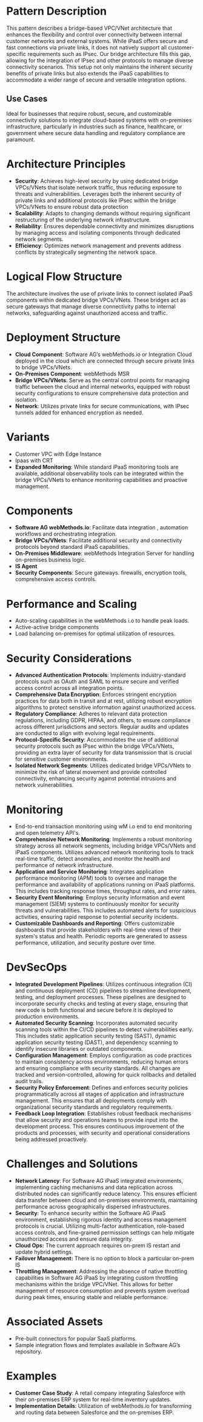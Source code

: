 # Pattern Description

This pattern describes a bridge-based VPC/VNet architecture that enhances the flexibility and control over connectivity between internal customer networks and external systems. While iPaaS offers secure and fast connections via private links, it does not natively support all customer-specific requirements such as IPsec. Our bridge architecture fills this gap, allowing for the integration of IPsec and other protocols to manage diverse connectivity scenarios. This setup not only maintains the inherent security benefits of private links but also extends the iPaaS capabilities to accommodate a wider range of secure and versatile integration options.

## Use Cases

Ideal for businesses that require robust, secure, and customizable connectivity solutions to integrate cloud-based systems with on-premises infrastructure, particularly in industries such as finance, healthcare, or government where secure data handling and regulatory compliance are paramount.

# Architecture Principles

- **Security**: Achieves high-level security by using dedicated bridge VPCs/VNets that isolate network traffic, thus reducing exposure to threats and vulnerabilities. Leverages both the inherent security of private links and additional protocols like IPsec within the bridge VPCs/VNets to ensure robust data protection
- **Scalability**: Adapts to changing demands without requiring significant restructuring of the underlying network infrastructure.
- **Reliability**: Ensures dependable connectivity and minimizes disruptions by managing access and isolating components through dedicated network segments.
- **Efficiency**: Optimizes network management and prevents address conflicts by strategically segmenting the network space.

# Logical Flow Structure

The architecture involves the use of private links to connect isolated iPaaS components within dedicated bridge VPCs/VNets. These bridges act as secure gateways that manage diverse connectivity paths to internal networks, safeguarding against unauthorized access and traffic.

# Deployment Structure

- **Cloud Component**: Software AG’s webMethods.io or Integration Cloud deployed in the cloud which are connected through secure private links to bridge VPCs/VNets.
- **On-Premises Component**: webMethods MSR
- **Bridge VPCs/VNets**: Serve as the central control points for managing traffic between the cloud and internal networks, equipped with robust security configurations to ensure comprehensive data protection and isolation.
- **Network**: Utilizes private links for secure communications, with IPsec tunnels added for enhanced encryption as needed.

# Variants

- Customer VPC with Edge Instance
- Ipaas with CRT
- **Expanded Monitoring**: While standard iPaaS monitoring tools are available, additional observability tools can be integrated within the bridge VPCs/VNets to enhance monitoring capabilities and proactive management.

# Components

- **Software AG webMethods.io**: Facilitate data integration , automation workflows and orchestrating integration.
- **Bridge VPCs/VNets**: Facilitate additional security and connectivity protocols beyond standard iPaaS capabilities.
- **On-Premises Middleware**: webMethods Integration Server for handling on-premises business logic.
- **IS Agent**
- **Security Components**: Secure gateways. firewalls, encryption tools, comprehensive access controls.

# Performance and Scaling

- Auto-scaling capabilities in the webMethods i.o to handle peak loads.
- Active-active bridge components
- Load balancing on-premises for optimal utilization of resources.

# Security Considerations

- **Advanced Authentication Protocols**: Implements industry-standard protocols such as OAuth and SAML to ensure secure and verified access control across all integration points.
- **Comprehensive Data Encryption**: Enforces stringent encryption practices for data both in transit and at rest, utilizing robust encryption algorithms to protect sensitive information against unauthorized access.
- **Regulatory Compliance**: Adheres to relevant data protection regulations, including GDPR, HIPAA, and others, to ensure compliance across different jurisdictions and sectors. Regular audits and updates are conducted to align with evolving legal requirements.
- **Protocol-Specific Security**: Accommodates the use of additional security protocols such as IPsec within the bridge VPCs/VNets, providing an extra layer of security for data transmission that is crucial for sensitive customer environments.
- **Isolated Network Segments**: Utilizes dedicated bridge VPCs/VNets to minimize the risk of lateral movement and provide controlled connectivity, enhancing security against potential intrusions and network vulnerabilities.

# Monitoring

- End-to-end transaction monitoring using wM i.o end to end monitoring and open telemetry API's.
- **Comprehensive Network Monitoring**: Implements a robust monitoring strategy across all network segments, including bridge VPCs/VNets and iPaaS components. Utilizes advanced network monitoring tools to track real-time traffic, detect anomalies, and monitor the health and performance of network infrastructure.
- **Application and Service Monitoring**: Integrates application performance monitoring (APM) tools to oversee and manage the performance and availability of applications running on iPaaS platforms. This includes tracking response times, throughput rates, and error rates.
- **Security Event Monitoring**: Employs security information and event management (SIEM) systems to continuously monitor for security threats and vulnerabilities. This includes automated alerts for suspicious activities, ensuring rapid response to potential security incidents.
- **Customizable Dashboards and Reporting**: Offers customizable dashboards that provide stakeholders with real-time views of their system's status and health. Periodic reports are generated to assess performance, utilization, and security posture over time.

# DevSecOps

- **Integrated Development Pipelines**: Utilizes continuous integration (CI) and continuous deployment (CD) pipelines to streamline development, testing, and deployment processes. These pipelines are designed to incorporate security checks and testing at every stage, ensuring that new code is both functional and secure before it is deployed to production environments.
- **Automated Security Scanning**: Incorporates automated security scanning tools within the CI/CD pipelines to detect vulnerabilities early. This includes static application security testing (SAST), dynamic application security testing (DAST), and dependency scanning to identify insecure libraries or outdated components.
- **Configuration Management**: Employs configuration as code practices to maintain consistency across environments, reducing human errors and ensuring compliance with security standards. All changes are tracked and version-controlled, allowing for quick rollbacks and detailed audit trails.
- **Security Policy Enforcement**: Defines and enforces security policies programmatically across all stages of application and infrastructure management. This ensures that all deployments comply with organizational security standards and regulatory requirements.
- **Feedback Loop Integration**: Establishes robust feedback mechanisms that allow security and operations teams to provide input into the development process. This ensures continuous improvement of the products and processes, with security and operational considerations being addressed proactively.

# Challenges and Solutions

- **Network Latency**: For Software AG iPaaS integrated environments, implementing caching mechanisms and data replication across distributed nodes can significantly reduce latency. This ensures efficient data transfer between cloud and on-premises environments, maintaining performance across geographically dispersed infrastructures.
- **Security**: To enhance security within the Software AG iPaaS environment, establishing rigorous identity and access management protocols is crucial. Utilizing multi-factor authentication, role-based access controls, and fine-grained permission settings can help mitigate unauthorized access and ensure data integrity.
- **Cloud Ops:** The current approach requires on-prem IS restart and update hybrid settings.
- **Failover Management:** There is no option to block a particular on-prem IS
- **Throttling Management**: Addressing the absence of native throttling capabilities in Software AG iPaaS by integrating custom throttling mechanisms within the bridge VPC/VNet. This allows for better management of resource consumption and prevents system overload during peak times, ensuring stable and reliable performance.

# Associated Assets

- Pre-built connectors for popular SaaS platforms.
- Sample integration flows and templates available in Software AG’s repository.

# Examples

- **Customer Case Study**: A retail company integrating Salesforce with their on-premises ERP system for real-time inventory updates.
- **Implementation Details**: Utilization of webMethods.io for transforming and routing data between Salesforce and the on-premises ERP.
